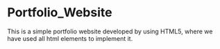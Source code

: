 # Portfolio_Website

This is a simple portfolio website developed by using HTML5, where we have used all html elements to implement it.
